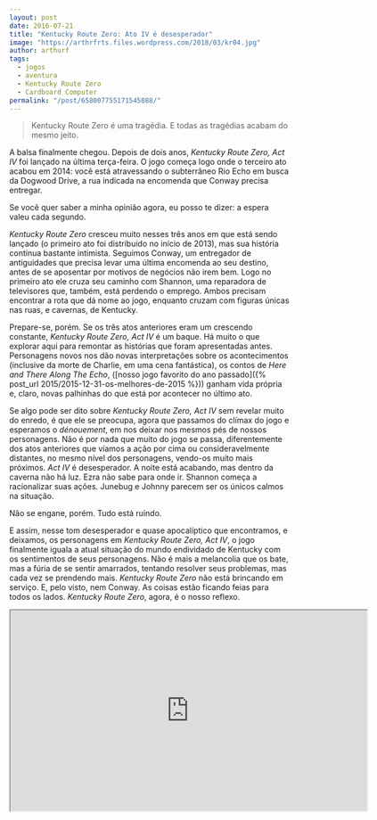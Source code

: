 ```yaml
---
layout: post
date: 2016-07-21
title: "Kentucky Route Zero: Ato IV é desesperador"
image: "https://arthrfrts.files.wordpress.com/2018/03/kr04.jpg"
author: arthurf
tags:
  - jogos
  - aventura
  - Kentucky Route Zero
  - Cardboard Computer
permalink: "/post/658007755171545088/"
---
```


> Kentucky Route Zero é uma tragédia. E todas as tragédias acabam do mesmo jeito.

A balsa finalmente chegou. Depois de dois anos, _Kentucky Route Zero, Act IV_ foi lançado na última terça-feira. O jogo começa logo onde o terceiro ato acabou em 2014: você está atravessando o subterrâneo Rio Echo em busca da Dogwood Drive, a rua indicada na encomenda que Conway precisa entregar.

Se você quer saber a minha opinião agora, eu posso te dizer: a espera valeu cada segundo.

_Kentucky Route Zero_ cresceu muito nesses três anos em que está sendo lançado (o primeiro ato foi distribuído no início de 2013), mas sua história continua bastante intimista. Seguimos Conway, um entregador de antiguidades que precisa levar uma última encomenda ao seu destino, antes de se aposentar por motivos de negócios não irem bem. Logo no primeiro ato ele cruza seu caminho com Shannon, uma reparadora de televisores que, também, está perdendo o emprego. Ambos precisam encontrar a rota que dá nome ao jogo, enquanto cruzam com figuras únicas nas ruas, e cavernas, de Kentucky.

Prepare-se, porém. Se os três atos anteriores eram um crescendo constante, _Kentucky Route Zero, Act IV_ é um baque. Há muito o que explorar aqui para remontar as histórias que foram apresentadas antes. Personagens novos nos dão novas interpretações sobre os acontecimentos (inclusive da morte de Charlie, em uma cena fantástica), os contos de _Here and There Along The Echo_, ([nosso jogo favorito do ano passado]({% post_url 2015/2015-12-31-os-melhores-de-2015 %})) ganham vida própria e, claro, novas palhinhas do que está por acontecer no último ato.

Se algo pode ser dito sobre _Kentucky Route Zero, Act IV_ sem revelar muito do enredo, é que ele se preocupa, agora que passamos do clímax do jogo e esperamos o _dénouement_, em nos deixar nos mesmos pés de nossos personagens. Não é por nada que muito do jogo se passa, diferentemente dos atos anteriores que víamos a ação por cima ou consideravelmente distantes, no mesmo nível dos personagens, vendo-os muito mais próximos. _Act IV_ é desesperador. A noite está acabando, mas dentro da caverna não há luz. Ezra não sabe para onde ir. Shannon começa a racionalizar suas ações. Junebug e Johnny parecem ser os únicos calmos na situação.

Não se engane, porém. Tudo está ruindo.

E assim, nesse tom desesperador e quase apocalíptico que encontramos, e deixamos, os personagens em _Kentucky Route Zero, Act IV_, o jogo finalmente iguala a atual situação do mundo endividado de Kentucky com os sentimentos de seus personagens. Não é mais a melancolia que os bate, mas a fúria de se sentir amarrados, tentando resolver seus problemas, mas cada vez se prendendo mais. _Kentucky Route Zero_ não está brincando em serviço. E, pelo visto, nem Conway. As coisas estão ficando feias para todos os lados. _Kentucky Route Zero_, agora, é o nosso reflexo.

<iframe width="640" height="360" src="https://www.youtube-nocookie.com/embed/9bFCNFqf_-0"  allow="autoplay; encrypted-media" allowfullscreen></iframe>
